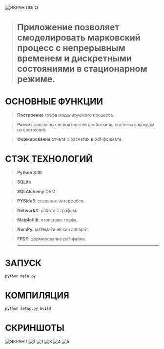 ![ЭКРАН ЛОГО](https://i.ibb.co/6RBzRmy/1.png)
> # Приложение позволяет смоделировать марковский процесс с непрерывным временем и дискретными состояниями в стационарном режиме.


# ОСНОВНЫЕ ФУНКЦИИ
> **Построение** графа моделируемого процесса.

> **Расчет** финальных вероятностей пребывания системы в каждом из состояний.

> **Формирование** отчета о расчетах в pdf-формате.

# СТЭК ТЕХНОЛОГИЙ
> **Python 3.10**

> **SQLite** 

> **SQLAlchemy** ORM 

> **PYSide6**: создание интерфейса.

> **NetworkX**: работа с графом.

> **Matplotlib**: отрисовка графа.

> **NumPy**: математический аппарат.

> **FPDF**: формирование pdf-файла.

> **** 

# ЗАПУСК 
```console
python main.py
```
# КОМПИЛЯЦИЯ
```console
python setup.py build
```
# СКРИНШОТЫ
![ЭКРАН 1](https://i.ibb.co/b6ydRjN/2.png)
![1](https://user-images.githubusercontent.com/79448643/152172930-08732256-ad14-4cad-b8b4-bef859dd29d1.png)
![1](https://user-images.githubusercontent.com/79448643/153218680-2844b31d-7bbb-47f3-bf37-27e92ff72ccc.png)
![3](https://user-images.githubusercontent.com/79448643/152172939-715f17ec-6423-42fe-a1fa-d22d324c8acb.png)
![4](https://user-images.githubusercontent.com/79448643/152172943-d98e9caf-d0bb-4347-8294-23b955cbb654.png)
![5](https://user-images.githubusercontent.com/79448643/152172948-78e25eb7-9fb0-4e66-b165-e614cd910cc1.png)







